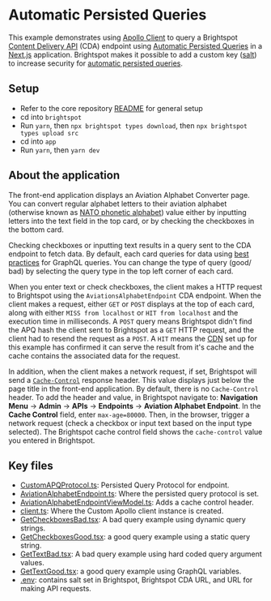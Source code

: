 # Automatic Persisted Queries

This example demonstrates using [Apollo Client](https://www.apollographql.com/docs/react/) to query a Brightspot [Content Delivery API](https://www.brightspot.com/documentation/brightspot-cms-developer-guide/cda-guides) (CDA) endpoint using [Automatic Persisted Queries](https://www.brightspot.com/documentation/brightspot-cms-developer-guide/graphql-understanding-persisted-queries) in a [Next.js](https://nextjs.org/) application. Brightspot makes it possible to add a custom key ([salt](https://auth0.com/blog/adding-salt-to-hashing-a-better-way-to-store-passwords/)) to increase security for [automatic persisted queries](https://www.apollographql.com/docs/apollo-server/performance/apq/).

## Setup

- Refer to the core repository [README](/README.md) for general setup
- cd into `brightspot`
- Run `yarn`, then `npx brightspot types download`, then `npx brightspot types upload src`
- cd into `app`
- Run `yarn`, then `yarn dev`

## About the application

The front-end application displays an Aviation Alphabet Converter page. You can convert regular alphabet letters to their aviation alphabet (otherwise known as [NATO phonetic alphabet](https://en.wikipedia.org/wiki/NATO_phonetic_alphabet)) value either by inputting letters into the text field in the top card, or by checking the checkboxes in the bottom card.

Checking checkboxes or inputting text results in a query sent to the CDA endpoint to fetch data. By default, each card queries for data using [best practices](https://www.apollographql.com/docs/react/data/operation-best-practices/) for GraphQL queries. You can change the type of query (good/ bad) by selecting the query type in the top left corner of each card.

When you enter text or check checkboxes, the client makes a HTTP request to Brightspot using the `AviationsAlphabetEndpoint` CDA endpoint. When the client makes a request, either `GET` or `POST` displays at the top of each card, along with either `MISS from localhost` or `HIT from localhost` and the execution time in milliseconds. A `POST` query means Brightspot didn't find the APQ hash the client sent to Brightspot as a `GET` HTTP request, and the client had to resend the request as a `POST`. A `HIT` means the [CDN](https://en.wikipedia.org/wiki/Content_delivery_network) set up for this example has confirmed it can serve the result from it's cache and the cache contains the associated data for the request.

In addition, when the client makes a network request, if set, Brightspot will send a [`Cache-Control`](https://developer.mozilla.org/en-US/docs/Web/HTTP/Headers/Cache-Control) response header. This value displays just below the page title in the front-end application. By default, there is no `Cache-Control` header. To add the header and value, in Brightspot navigate to: **Navigation Menu** &rarr; **Admin** &rarr; **APIs** &rarr; **Endpoints** &rarr; **Aviation Alphabet Endpoint**. In the **Cache Control** field, enter `max-age=80000`. Then, in the browser, trigger a network request (check a checkbox or input text based on the input type selected). The Brightspot cache control field shows the `cache-control` value you entered in Brightspot.

## Key files

- [CustomAPQProtocol.ts](brightspot/src/brightspot/example/automatic_persisted_queries/CustomAPQProtocol.ts): Persisted Query Protocol for endpoint.
- [AviationAlphabetEndpoint.ts](brightspot/src/brightspot/example/automatic_persisted_queries/AviationAlphabetEndpoint.ts): Where the persisted query protocol is set.
- [AviationAlphabetEndpointViewModel.ts](brightspot/src/brightspot/example/automatic_persisted_queries/AviationAlphabetEndpointViewModel.ts): Adds a cache control header.
- [client.ts](app/lib//client.ts): Where the Custom Apollo client instance is created.
- [GetCheckboxesBad.tsx](app/queries/GetCheckboxesBad.tsx): A bad query example using dynamic query strings.
- [GetCheckboxesGood.tsx](app/queries/GetCheckboxesGood.tsx): a good query example using a static query string.
- [GetTextBad.tsx](app/queries/GetCheckboxesBad.tsx): A bad query example using hard coded query argument values.
- [GetTextGood.tsx](app/queries/GetCheckboxesGood.tsx): a good query example using GraphQL variables.
- [.env](app/.env): contains salt set in Brightspot, Brightspot CDA URL, and URL for making API requests.
